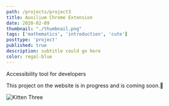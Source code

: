 ```yaml
---
path: /projects/project3
title: Auxilium Chrome Extension
date: 2020-02-09
thumbnail: "./thumbnail.png"
tags: ['mathematics', 'introduction', 'cute']
posttype: 'project'
published: true
description: subtitle could go here
color: regal-blue
---
```


Accessibility tool for developers

This project on the website is in progress and is coming soon.<span aria-label="image">🤭</span>

![Kitten Three](/thumbnail.png)